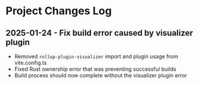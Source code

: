 # Project Changes Log

## 2025-01-24 - Fix build error caused by visualizer plugin
- Removed `rollup-plugin-visualizer` import and plugin usage from vite.config.ts
- Fixed Rust ownership error that was preventing successful builds
- Build process should now complete without the visualizer plugin error